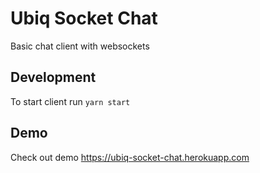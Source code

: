 # Ubiq Socket Chat
Basic chat client with websockets

## Development
To start client run `yarn start`

## Demo
Check out demo https://ubiq-socket-chat.herokuapp.com
